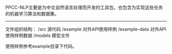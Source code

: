 PPCC-NLP主要是为中文自然语言处理而开发的工具包，也包含为实现这些任务的机器学习算法和数据集。
_______________________________________________________________________________________

文件组织结构：
/src 		源代码
/example 	对外API使用样例
/example-data 	对外API使用样例数据
/models	模型文件


使用样例参考example目录下代码。

